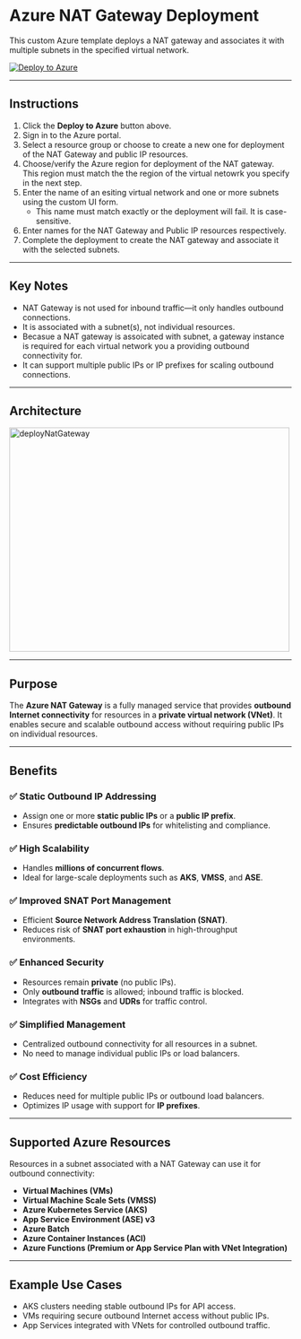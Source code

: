 # Azure NAT Gateway Deployment

This custom Azure template deploys a NAT gateway and associates it with multiple subnets in the specified virtual network.

[![Deploy to Azure](https://aka.ms/deploytoazurebutton)](https://portal.azure.com/#create/Microsoft.Template/uri/https%3A%2F%2Fraw.githubusercontent.com%2Fazurearchetype%2FdeployNatGateway%2Fmain%2FmainTemplate.json/createUIDefinitionUri/https%3A%2F%2Fraw.githubusercontent.com%2Fazurearchetype%2FdeployNatGateway%2Fmain%2FcreateUiDefinition.json)

---

## Instructions
1. Click the **Deploy to Azure** button above.
2. Sign in to the Azure portal.
3. Select a resource group or choose to create a new one for deployment of the NAT Gateway
   and public IP resources.
4. Choose/verify the Azure region for deployment of the NAT gateway. This region must match the
   the region of the virtual netowrk you specify in the next step.
5. Enter the name of an esiting virtual network and one or more subnets using the custom UI form.
   * This name must match exactly or the deployment will fail. It is case-sensitive.
6. Enter names for the NAT Gateway and Public IP resources respectively.
7. Complete the deployment to create the NAT gateway and associate it with the selected subnets.

---

## Key Notes

- NAT Gateway is not used for inbound traffic—it only handles outbound connections.
- It is associated with a subnet(s), not individual resources.
- Becasue a NAT gateway is assoicated with subnet, a gateway instance is required for each
   virtual network you a providing outbound connectivity for.
- It can support multiple public IPs or IP prefixes for scaling outbound connections.

---

## Architecture

<img width="500" height="400" alt="deployNatGateway" src="https://github.com/user-attachments/assets/3e0baa33-74d4-4e63-92ce-5349196782a8" />

---

## Purpose

The **Azure NAT Gateway** is a fully managed service that provides **outbound Internet connectivity** for resources in a **private virtual network (VNet)**. It enables secure and scalable outbound access without requiring public IPs on individual resources.

---

## Benefits
### ✅ Static Outbound IP Addressing
- Assign one or more **static public IPs** or a **public IP prefix**.
- Ensures **predictable outbound IPs** for whitelisting and compliance.

### ✅ High Scalability
- Handles **millions of concurrent flows**.
- Ideal for large-scale deployments such as **AKS**, **VMSS**, and **ASE**.

### ✅ Improved SNAT Port Management
- Efficient **Source Network Address Translation (SNAT)**.
- Reduces risk of **SNAT port exhaustion** in high-throughput environments.

### ✅ Enhanced Security
- Resources remain **private** (no public IPs).
- Only **outbound traffic** is allowed; inbound traffic is blocked.
- Integrates with **NSGs** and **UDRs** for traffic control.

### ✅ Simplified Management
- Centralized outbound connectivity for all resources in a subnet.
- No need to manage individual public IPs or load balancers.

### ✅ Cost Efficiency
- Reduces need for multiple public IPs or outbound load balancers.
- Optimizes IP usage with support for **IP prefixes**.

---

## Supported Azure Resources

Resources in a subnet associated with a NAT Gateway can use it for outbound connectivity:

- **Virtual Machines (VMs)**
- **Virtual Machine Scale Sets (VMSS)**
- **Azure Kubernetes Service (AKS)**
- **App Service Environment (ASE) v3**
- **Azure Batch**
- **Azure Container Instances (ACI)**
- **Azure Functions (Premium or App Service Plan with VNet Integration)**

---

## Example Use Cases

- AKS clusters needing stable outbound IPs for API access.
- VMs requiring secure outbound Internet access without public IPs.
- App Services integrated with VNets for controlled outbound traffic.


